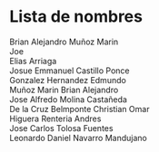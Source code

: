 ﻿# Lista de nombres  
Brian Alejandro Muñoz Marin  
Joe  
Elias Arriaga  
Josue Emmanuel Castillo Ponce  
Gonzalez Hernandez Edmundo  
Muñoz Marin Brian Alejandro  
Jose Alfredo Molina Castañeda  
De la Cruz Belmponte Christian Omar  
Higuera Renteria Andres  
Jose Carlos Tolosa Fuentes  
Leonardo Daniel Navarro Mandujano  


